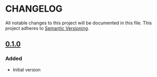 # CHANGELOG
All notable changes to this project will be documented in this file.
This project adheres to [Semantic Versioning](http://semver.org/).

## [0.1.0]
### Added
- Initial version

[0.1.0]: https://github.com/madewithlove/glue/compare/9c902a46b888fd1abaf080496636e62d5c27a51b...0.1.0
